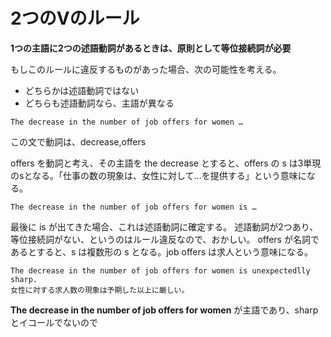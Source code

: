 2つのVのルール
==============

**1つの主語に2つの述語動詞があるときは、原則として等位接続詞が必要**

もしこのルールに違反するものがあった場合、次の可能性を考える。

* どちらかは述語動詞ではない
* どちらも述語動詞なら、主語が異なる

```
The decrease in the number of job offers for women …
```

この文で動詞は、decrease,offers

offers を動詞と考え、その主語を the decrease とすると、offers の s は3単現のsとなる。「仕事の数の現象は、女性に対して…を提供する」という意味になる。

```
The decrease in the number of job offers for women is …
```

最後に is が出てきた場合、これは述語動詞に確定する。
述語動詞が2つあり、等位接続詞がない、というのはルール違反なので、おかしい。
offers が名詞であるとすると、s は複数形の s となる。job offers は求人という意味になる。

```
The decrease in the number of job offers for women is unexpectedlly sharp.
女性に対する求人数の現象は予期した以上に厳しい。
```

**The decrease in the number of job offers for women** が主語であり、sharp とイコールでないので
